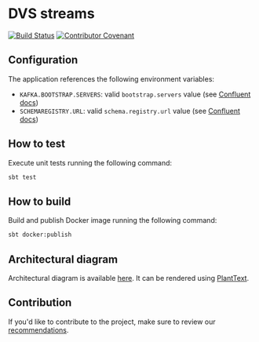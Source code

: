 # DVS streams

[![Build Status](https://iproject-jenkins.reactive-labs.io/buildStatus/icon?job=kafka-dvs-streams%2Fmaster)](https://iproject-jenkins.reactive-labs.io/job/kafka-dvs-streams/job/master/)
[![Contributor Covenant](https://img.shields.io/badge/Contributor%20Covenant-v2.0%20adopted-ff69b4.svg)](CODE_OF_CONDUCT.md)

## Configuration

The application references the following environment variables:

- `KAFKA.BOOTSTRAP.SERVERS`: valid `bootstrap.servers` value (see [Confluent docs](https://docs.confluent.io/current/clients/consumer.html#configuration))
- `SCHEMAREGISTRY.URL`: valid `schema.registry.url` value (see [Confluent docs](https://docs.confluent.io/current/schema-registry/docs/schema_registry_tutorial.html#java-consumers))

## How to test

Execute unit tests running the following command:

```sh
sbt test
```

## How to build

Build and publish Docker image running the following command:

```sh
sbt docker:publish
```

## Architectural diagram

Architectural diagram is available [here](docs/diagram.puml). It can be rendered using [PlantText](https://www.planttext.com).

## Contribution

If you'd like to contribute to the project, make sure to review our [recommendations](CONTRIBUTING.md).
